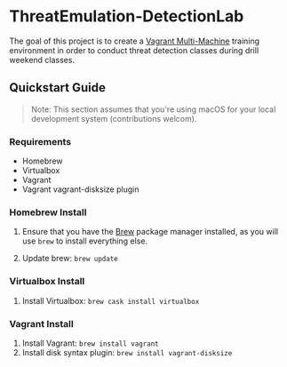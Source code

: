 # ThreatEmulation-DetectionLab

The goal of this project is to create a [Vagrant Multi-Machine]() training environment in order to conduct threat detection classes during drill weekend classes.


## Quickstart Guide

> Note: This section assumes that you're using macOS for your local development system (contributions welcom).


### Requirements

- Homebrew
- Virtualbox
- Vagrant
- Vagrant vagrant-disksize plugin


### Homebrew Install

1. Ensure that you have the [Brew](https://brew.sh/) package manager installed, as you will use `brew` to install everything else.

1. Update brew: `brew update`


### Virtualbox Install

1. Install Virtualbox: `brew cask install virtualbox`


### Vagrant Install

1. Install Vagrant: `brew install vagrant`
1. Install disk syntax plugin: `brew install vagrant-disksize`
